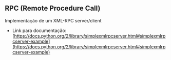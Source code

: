 ## RPC (Remote Procedure Call)

Implementação de um XML-RPC server/client

- Link para documentação:
[https://docs.python.org/2/library/simplexmlrpcserver.html#simplexmlrpcserver-example](https://docs.python.org/2/library/simplexmlrpcserver.html#simplexmlrpcserver-example)